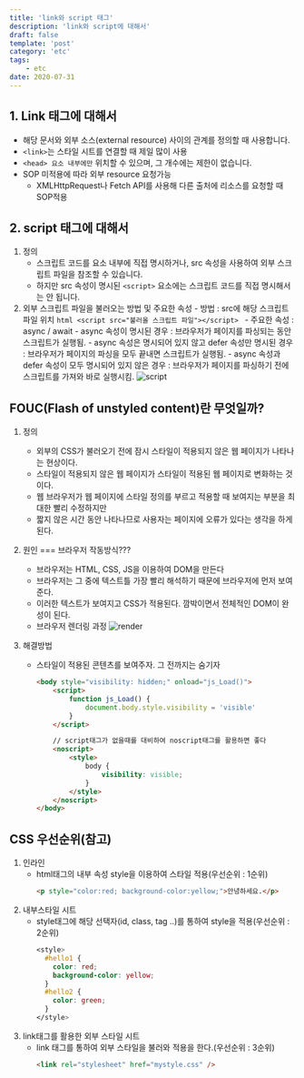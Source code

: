 ```yaml
---
title: 'link와 script 태그'
description: 'link와 script에 대해서'
draft: false
template: 'post'
category: 'etc'
tags:
    - etc
date: 2020-07-31
---
```


## 1. Link 태그에 대해서

-   해당 문서와 외부 소스(external resource) 사이의 관계를 정의할 때 사용합니다.
-   `<link>`는 스타일 시트를 연결할 때 제일 많이 사용
-   `<head> 요소 내부에만` 위치할 수 있으며, 그 개수에는 제한이 없습니다.
-   SOP 미적용에 따라 외부 resource 요청가능
    -   XMLHttpRequest나 Fetch API를 사용해 다른 출처에 리소스를 요청할 때 SOP적용

## 2. script 태그에 대해서

1. 정의
    - 스크립트 코드를 요소 내부에 직접 명시하거나, src 속성을 사용하여 외부 스크립트 파일을 참조할 수 있습니다.
    - 하지만 src 속성이 명시된 `<script>` 요소에는 스크립트 코드를 직접 명시해서는 안 됩니다.
2. 외부 스크립트 파일을 불러오는 방법 및 주요한 속성 - 방법 : src에 해당 스크립트 파일 위치
   `html
          <script src="불러올 스크립트 파일"></script>
        ` - 주요한 속성 : async / await - async 속성이 명시된 경우 : 브라우저가 페이지를 파싱되는 동안 스크립트가 실행됨. - async 속성은 명시되어 있지 않고 defer 속성만 명시된 경우 : 브라우저가 페이지의 파싱을 모두 끝내면 스크립트가 실행됨. - async 속성과 defer 속성이 모두 명시되어 있지 않은 경우 : 브라우저가 페이지를 파싱하기 전에 스크립트를 가져와 바로 실행시킴.
   ![script](https://i.stack.imgur.com/wfL82.png)

## FOUC(Flash of unstyled content)란 무엇일까?

1. 정의
    - 외부의 CSS가 불러오기 전에 잠시 스타일이 적용되지 않은 웹 페이지가 나타나는 현상이다.
    - 스타일이 적용되지 않은 웹 페이지가 스타일이 적용된 웹 페이지로 변화하는 것이다.
    - 웹 브라우저가 웹 페이지에 스타일 정의를 부르고 적용할 때 보여지는 부분을 최대한 빨리 수정하지만
    - 짧지 않은 시간 동안 나타나므로 사용자는 페이지에 오류가 있다는 생각을 하게된다.
2. 원인 === 브라우저 작동방식???
    - 브라우저는 HTML, CSS, JS을 이용하여 DOM을 만든다
    - 브라우저는 그 중에 텍스트틀 가장 빨리 해석하기 때문에 브라우저에 먼저 보여준다.
    - 이러한 텍스트가 보여지고 CSS가 적용된다. 깜박이면서 전체적인 DOM이 완성이 된다.
    - 브라우저 렌더링 과정
      ![render](https://www.html5rocks.com/en/tutorials/internals/howbrowserswork/webkitflow.png)
3. 해결방법

    - 스타일이 적용된 콘텐츠를 보여주자. 그 전까지는 숨기자

        ```html
        <body style="visibility: hidden;" onload="js_Load()">
            <script>
                function js_Load() {
                    document.body.style.visibility = 'visible'
                }
            </script>

            // script태그가 없을때를 대비하여 noscript태그를 활용하면 좋다
            <noscript>
                <style>
                    body {
                        visibility: visible;
                    }
                </style>
            </noscript>
        </body>
        ```

## CSS 우선순위(참고)

1. 인라인
    - html태그의 내부 속성 style을 이용하여 스타일 적용(우선순위 : 1순위)
        ```html
        <p style="color:red; background-color:yellow;">안녕하세요.</p>
        ```
2. 내부스타일 시트
    - style태그에 해당 선택자(id, class, tag ..)를 통하여 style을 적용(우선순위 : 2순위)
        ```css
        <style>
          #hello1 {
            color: red;
            background-color: yellow;
          }
          #hello2 {
            color: green;
          }
        </style>
        ```
3. link태그를 활용한 외부 스타일 시트
    - link 태그를 통하여 외부 스타일을 불러와 적용을 한다.(우선순위 : 3순위)
        ```html
        <link rel="stylesheet" href="mystyle.css" />
        ```
